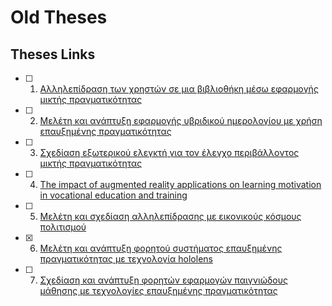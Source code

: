 # Old Theses

## Theses Links

- [ ] 1. [Αλληλεπίδραση των χρηστών σε μια βιβλιοθήκη 
μέσω εφαρμογής μικτής πραγματικότητας](https://nemertes.library.upatras.gr/server/api/core/bitstreams/5b76527f-164a-4bbb-bbcb-f73d89cf6512/content)
- [ ] 2. [Μελέτη και ανάπτυξη εφαρμογής υβριδικού ημερολογίου με χρήση επαυξημένης πραγματικότητας](https://nemertes.library.upatras.gr/server/api/core/bitstreams/78cf3a70-d4fc-439d-a400-e82a98d7dd6f/content)
- [ ] 3. [Σχεδίαση εξωτερικού ελεγκτή για τον έλεγχο περιβάλλοντος μικτής πραγματικότητας](https://nemertes.library.upatras.gr/server/api/core/bitstreams/fb5c0d85-93e9-441a-86f5-8ed29a581293/content)
- [ ] 4. [The impact of augmented reality applications on learning motivation in vocational education and training](https://nemertes.library.upatras.gr/server/api/core/bitstreams/152c3c59-b205-4db2-beb7-81720b538320/content)
- [ ] 5. [Μελέτη και σχεδίαση αλληλεπίδρασης με εικονικούς κόσμους πολιτισμού](https://nemertes.library.upatras.gr/server/api/core/bitstreams/33fadd99-6ac1-4672-b7fa-f4b7814aebf0/content)
- [X] 6. [Μελέτη και ανάπτυξη φορητού συστήματος επαυξημένης πραγματικότητας με τεχνολογία hololens](https://nemertes.library.upatras.gr/items/0965eddb-2e64-4901-96a6-dfa9ba96f7dd)
- [ ] 7. [Σχεδίαση και ανάπτυξη φορητών εφαρμογών παιγνιώδους μάθησης με τεχνολογίες επαυξημένης πραγματικότητας](https://nemertes.library.upatras.gr/server/api/core/bitstreams/eef71bf7-698a-4b04-b367-0a0152c41929/content)
